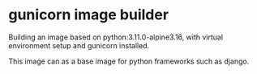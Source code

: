 # gunicorn image builder

Building an image based on python:3.11.0-alpine3.16, with virtual environment setup and gunicorn installed.

This image can as a base image for python frameworks such as django.